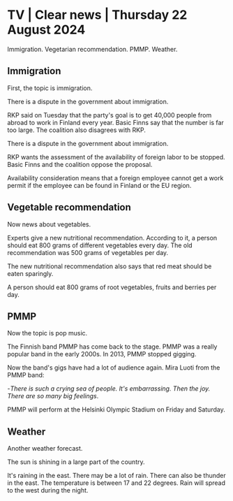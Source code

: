 # TV \| Clear news \| Thursday 22 August 2024

Immigration. Vegetarian recommendation. PMMP. Weather.

## Immigration

First, the topic is immigration.

There is a dispute in the government about immigration.

RKP said on Tuesday that the party's goal is to get 40,000 people from abroad to work in Finland every year. Basic Finns say that the number is far too large. The coalition also disagrees with RKP.

There is a dispute in the government about immigration.

RKP wants the assessment of the availability of foreign labor to be stopped. Basic Finns and the coalition oppose the proposal.

Availability consideration means that a foreign employee cannot get a work permit if the employee can be found in Finland or the EU region.

## Vegetable recommendation

Now news about vegetables.

Experts give a new nutritional recommendation. According to it, a person should eat 800 grams of different vegetables every day. The old recommendation was 500 grams of vegetables per day.

The new nutritional recommendation also says that red meat should be eaten sparingly.

A person should eat 800 grams of root vegetables, fruits and berries per day.

## PMMP

Now the topic is pop music.

The Finnish band PMMP has come back to the stage. PMMP was a really popular band in the early 2000s. In 2013, PMMP stopped gigging.

Now the band's gigs have had a lot of audience again. Mira Luoti from the PMMP band:

\-*There is such a crying sea of people. It's embarrassing. Then the joy. There are so many big feelings*.

PMMP will perform at the Helsinki Olympic Stadium on Friday and Saturday.

## Weather

Another weather forecast.

The sun is shining in a large part of the country.

It's raining in the east. There may be a lot of rain. There can also be thunder in the east. The temperature is between 17 and 22 degrees. Rain will spread to the west during the night.
